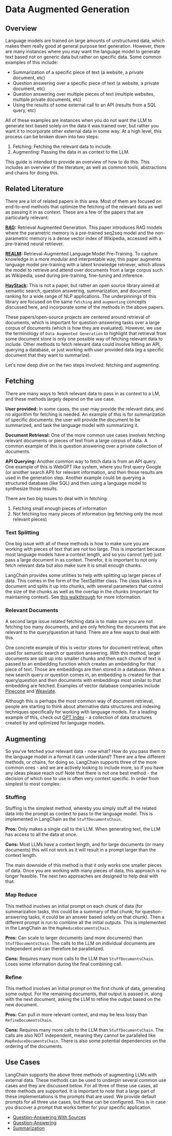# Data Augmented Generation

## Overview

Language models are trained on large amounts of unstructured data, which makes them really good at general purpose text generation. However, there are many instances where you may want the language model to generate text based not on generic data but rather on specific data. Some common examples of this include:

- Summarization of a specific piece of text (a website, a private document, etc)
- Question answering over a specific piece of text (a website, a private document, etc)
- Question answering over multiple pieces of text (multiple websites, multiple private documents, etc)
- Using the results of some external call to an API (results from a SQL query, etc)

All of these examples are instances when you do not want the LLM to generate text based solely on the data it was trained over, but rather you want it to incorporate other external data in some way. At a high level, this process can be broken down into two steps:

1. Fetching: Fetching the relevant data to include.
2. Augmenting: Passing the data in as context to the LLM.

This guide is intended to provide an overview of how to do this. This includes an overview of the literature, as well as common tools, abstractions and chains for doing this.

## Related Literature
There are a lot of related papers in this area. Most of them are focused on end-to-end methods that optimize the fetching of the relevant data as well as passing it in as context. These are a few of the papers that are particularly relevant:

**[RAG](https://arxiv.org/abs/2005.11401):** Retrieval Augmented Generation. 
This paper introduces RAG models where the parametric memory is a pre-trained seq2seq model and the non-parametric memory is a dense vector index of Wikipedia, accessed with a pre-trained neural retriever.

**[REALM](https://arxiv.org/abs/2002.08909):** Retrieval-Augmented Language Model Pre-Training. 
To capture knowledge in a more modular and interpretable way, this paper augments language model pre-training with a latent knowledge retriever, which allows the model to retrieve and attend over documents from a large corpus such as Wikipedia, used during pre-training, fine-tuning and inference.

**[HayStack](https://haystack.deepset.ai/):** This is not a paper, but rather an open source library aimed at semantic search, question answering, summarization, and document ranking for a wide range of NLP applications. The underpinnings of this library are focused on the same `fetching` and `augmenting` concepts discussed here, and incorporate some of the methods in the above papers.

These papers/open-source projects are centered around retrieval of documents, which is important for question-answering tasks over a large corpus of documents (which is how they are evaluated). However, we use the terminology of `Data Augmented Generation` to highlight that retrieval from some document store is only one possible way of fetching relevant data to include. Other methods to fetch relevant data could involve hitting an API, querying a database, or just working with user provided data (eg a specific document that they want to summarize).

Let's now deep dive on the two steps involved: fetching and augmenting.

## Fetching
There are many ways to fetch relevant data to pass in as context to a LM, and these methods largely depend
on the use case.

**User provided:** In some cases, the user may provide the relevant data, and no algorithm for fetching is needed.
An example of this is for summarization of specific documents: the user will provide the document to be summarized,
and task the language model with summarizing it.

**Document Retrieval:** One of the more common use cases involves fetching relevant documents or pieces of text from
a large corpus of data. A common example of this is question answering over a private collection of documents.

**API Querying:** Another common way to fetch data is from an API query. One example of this is WebGPT like system,
where you first query Google (or another search API) for relevant information, and then those results are used in
the generation step. Another example could be querying a structured database (like SQL) and then using a language model
to synthesize those results.

There are two big issues to deal with in fetching:

1. Fetching small enough pieces of information
2. Not fetching too many pieces of information (eg fetching only the most relevant pieces)

### Text Splitting
One big issue with all of these methods is how to make sure you are working with pieces of text that are not too large.
This is important because most language models have a context length, and so you cannot (yet) just pass a 
large document in as context. Therefor, it is important to not only fetch relevant data but also make sure it is
small enough chunks.

LangChain provides some utilities to help with splitting up larger pieces of data. This comes in the form of the TextSplitter class.
The class takes in a document and splits it up into chunks, with several parameters that control the
size of the chunks as well as the overlap in the chunks (important for maintaining context).
See [this walkthrough](../examples/data_augmented_generation/textsplitter.ipynb) for more information.

### Relevant Documents
A second large issue related fetching data is to make sure you are not fetching too many documents, and are only fetching
the documents that are relevant to the query/question at hand. There are a few ways to deal with this.

One concrete example of this is vector stores for document retrieval, often used for semantic search or question answering.
With this method, larger documents are split up into
smaller chunks and then each chunk of text is passed to an embedding function which creates an embedding for that piece of text.
Those are embeddings are then stored in a database. When a new search query or question comes in, an embedding is
created for that query/question and then documents with embeddings most similar to that embedding are fetched. 
Examples of vector database companies include [Pinecone](https://www.pinecone.io/) and [Weaviate](https://weaviate.io/).

Although this is perhaps the most common way of document retrieval, people are starting to think about alternative
data structures and indexing techniques specifically for working with language models. For a leading example of this,
check out [GPT Index](https://github.com/jerryjliu/gpt_index) - a collection of data structures created by and optimized
for language models.

## Augmenting
So you've fetched your relevant data - now what? How do you pass them to the language model in a format it can understand?
There are a few different methods, or chains, for doing so. LangChain supports three of the more common ones - and
we are actively looking to include more, so if you have any ideas please reach out! Note that there is not
one best method - the decision of which one to use is often very context specific. In order from simplest to
most complex:

### Stuffing
Stuffing is the simplest method, whereby you simply stuff all the related data into the prompt as context
to pass to the language model. This is implemented in LangChain as the `StuffDocumentsChain`.

**Pros:** Only makes a single call to the LLM. When generating text, the LLM has access to all the data at once.

**Cons:** Most LLMs have a context length, and for large documents (or many documents) this will not work as it will result in a prompt larger than the context length.

The main downside of this method is that it only works one smaller pieces of data. Once you are working
with many pieces of data, this approach is no longer feasible. The next two approaches are designed to help deal with that.

### Map Reduce
This method involves an initial prompt on each chunk of data (for summarization tasks, this 
could be a summary of that chunk; for question-answering tasks, it could be an answer based solely on that chunk).
Then a different prompt is run to combine all the initial outputs. This is implemented in the LangChain as the `MapReduceDocumentsChain`.

**Pros:** Can scale to larger documents (and more documents) than `StuffDocumentsChain`. The calls to the LLM on individual documents are independent and can therefore be parallelized.

**Cons:** Requires many more calls to the LLM than `StuffDocumentsChain`. Loses some information during the final combining call.

### Refine
This method involves an initial prompt on the first chunk of data, generating some output.
For the remaining documents, that output is passed in, along with the next document, 
asking the LLM to refine the output based on the new document. 

**Pros:** Can pull in more relevant context, and may be less lossy than `RefineDocumentsChain`.

**Cons:** Requires many more calls to the LLM than `StuffDocumentsChain`. The calls are also NOT independent, meaning they cannot be paralleled like `MapReduceDocumentsChain`. There is also some potential dependencies on the ordering of the documents.

## Use Cases
LangChain supports the above three methods of augmenting LLMs with external data.
These methods can be used to underpin several common use cases and they are discussed below.
For all three of these use cases, all three methods are supported.
It is important to note that a large part of these implementations is the prompts
that are used. We provide default prompts for all three use cases, but these can be configured.
This is in case you discover a prompt that works better for your specific application.

- [Question-Answering With Sources](../examples/data_augmented_generation/qa_with_sources.ipynb)
- [Question-Answering](../examples/data_augmented_generation/question_answering.ipynb)
- [Summarization](../examples/data_augmented_generation/summarize.ipynb)
